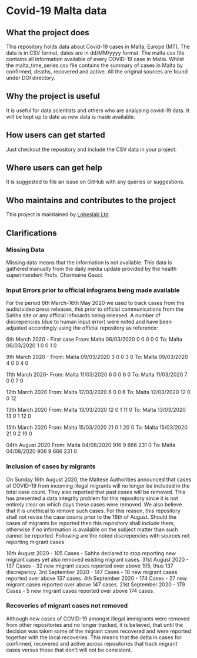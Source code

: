 # Covid-19 Malta data 
## What the project does
This repository holds data about Covid-19 cases in Malta, Europe (MT). The data is in CSV format, dates are in dd/MM/yyyy format. The malta.csv file contains all information available of every COVID-19 case in Malta.  Whilst the malta_time_series.csv file contains the summary of cases in Malta by confirmed, deaths, recovered and active. All the original sources are found under DOI directory.

## Why the project is useful
It is useful for data scientists and others who are analysing covid-19 data. It will be kept up to date as new data is made available.

## How users can get started
Just checkout the repository and include the CSV data in your project.

## Where users can get help
It is suggested to file an issue on GitHub with any queries or suggestions.

## Who maintains and contributes to the project
This project is maintained by [Lobeslab Ltd](https://lobeslab.com).

## Clarifications
### Missing Data
Missing data means that the information is not available. This data is gathered manually from the daily media update provided by the health superintendent Profs. Charmaine Gauci.

### Input Errors prior to official infograms being made available
For the period 6th March-16th May 2020 we used to track cases from the audio/video press releases, this prior to official communications from the Sahha site or any official infocards being released. A number of discrepencies (due to human input error) were noted and have been adjusted accordingly using the official repository as reference:

6th March 2020 - First case
From: Malta	06/03/2020	0	0	0	0	0
To: Malta	06/03/2020	1	0	0	1	0

9th March 2020 -
From: Malta	09/03/2020	3	0	0	3	0
To: Malta	09/03/2020	4	0	0	4	0

11th March 2020-
From: Malta	11/03/2020	6	0	0	6	0
To: Malta	11/03/2020	7	0	0	7	0

12th March 2020
From: Malta	12/03/2020	6	0	0	6
To: Malta	12/03/2020	12	0	0	12

13th March 2020
From: Malta	13/03/2020	12	0	1	11	0
To: Malta	13/03/2020	13	0	1	12	0

15th March 2020
From: Malta	15/03/2020	21	0	1	20	0
To: Malta	15/03/2020	21	0	2	19	0

04th August 2020
From: Malta	04/08/2020	916	9	666	231	0
To: Malta	04/08/2020	906	9	666	231	0


### Inclusion of cases by migrants
On Sunday 16th August 2020, the Maltese Authorities announced that cases of COVID-19 from incoming illegal migrants will no longer be included in the total case count. They also reported that past cases will be removed. This has presented a data integrity problem for this repository since it is not entirely clear on which days these cases were removed. We also believe that it is unethical to remove such cases. For this reason, this repository shall not revise the case counts prior to the 16th of August. Should the cases of migrants be reported then this repository shall include them, otherwise if no information is available on the subject matter than such cannot be reported. Following are the noted discrepencies with sources not reporting migrant cases

16th August 2020 - 105 Cases - Sahha declared to stop reporting new migrant cases yet also removed existing migrant cases.
31st August 2020 - 137 Cases - 32 new migrant cases reported over above 105, thus 137 discrepency.
3rd September 2020 - 147 Cases - 10 new migrant cases reported over above 137 cases.
4th September 2020 - 174 Cases - 27 new migrant cases reported over above 147 cases.
21st September 2020 - 179 Cases - 5 new migrant cases reported over above 174 cases.

### Recoveries of migrant cases not removed
Although new cases of COVID-19 amongst illegal immigrants were removed from other repositories and no longer tracked, it is believed, that until the decision was taken some of the migrant cases recovered and were reported together with the local recoveries. This means that the delta in cases for confirmed, recovered and active across repositories that track migrant cases versus those that don't will not be consistent.
